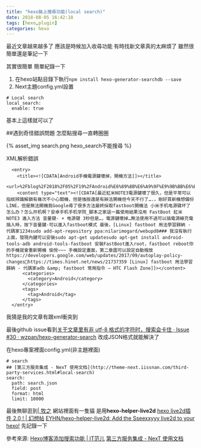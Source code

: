 ```yaml
---
title: "hexo裝上搜尋功能(local search)"
date: 2018-08-05 16:42:18
tags: [hexo,plugin]
categories: hexo
---
```


最近文章越來越多了
應該是時候加入收尋功能
有時找新文章真的太麻煩了
雖然很簡單還是筆記一下

<!--more-->

其實很簡單
簡單紀錄一下

1. 在hexo站點目錄下執行`npm install hexo-generator-searchdb --save`
2. Next主題config.yml設置
```
# Local search
local_search:
  enable: true
```
基本上這樣就可以了


##遇到奇怪錯誤問題
怎麼點搜尋一直轉圈圈

{% asset_img search.png hexo_search不能搜尋 %}

XML解析錯誤
```
  <entry>
    <title><![CDATA[Android手機電源鍵壞掉，開機方法]]></title>
    <url>%2Fblog%2F2018%2F05%2F19%2FAndroid%E6%89%8B%E6%A9%9F%E9%9B%BB%E6%BA%90%E9%8D%B5%E5%A3%9E%E6%8E%89%EF%BC%8C%E9%96%8B%E6%A9%9F%E6%96%B9%E6%B3%95%2F</url>
    <content type="text"><![CDATA[最近紅米NOTE3電源鍵壞了很久，但是平常可以指紋辨識解鎖有幾次不小心關機，但是強按還是有辦法開機但今天不行了….，剛好買新機想備份LINE，但是無法開機我Google尋了很多方法最終採取fastboot開機法 小米手机电源键坏了怎么办？怎么开机啊？安卓手机手机学院_脚本之家這一篇使用結果沒用 FastBoot 紅米NOTE3 進入方法 音量键- + 电源键 3秒但是…，電源鍵壞掉…無法使用不過可以插電源線充電插入時，按下音量鍵-可以進入fastboot模式 最後，[Linux] fastboot 用法學習歸納 - 代碼家1234sudo add-apt-repository ppa:nilarimogard/webupd8### 我沒有執行上面，發現內鍵可以安裝sudo apt-get updatesudo apt-get install android-tools-adb android-tools-fastboot 安裝FastBoot進入root，fastboot reboot你的手機就會重新開機 愉悅~~~ 手機設定畫面，第二章圖可以設定自動撥放 https://developers.google.com/web/updates/2017/09/autoplay-policy-changeshttps://times.hinet.net/news/21737359 [Linux] fastboot 用法學習歸納 - 代碼家adb &amp; fastboot 常用指令 – HTC Flash Zone]]></content>
      <categories>
        <category>Android</category>
      </categories>
      <tags>
        <tag>Android</tag>
      </tags>
  </entry>
```
我猜是我的文章有跟xml衝突到

最後github issue看到[关于文章里有非 utf-8 格式的字符时，搜索会卡住 · Issue #30 · wzpan/hexo-generator-search](https://github.com/wzpan/hexo-generator-search/issues/30)
改成JSON格式就能解決了

在hexo專案裡面config.yml(非主題裡面)
```
# search
## [第三方服务集成 - NexT 使用文档](http://theme-next.iissnan.com/third-party-services.html#local-search)
search:
  path: search.json
  field: post
  format: html
  limit: 10000
```

最後無聊逛到[| 牧之](http://muyunyun.cn/about/)
網站裡面有一隻貓
是用**hexo-helper-live2d**
[hexo live2d插件 2.0 ! | 幻想帖](https://huaji8.top/post/live2d-plugin-2.0/)
[EYHN/hexo-helper-live2d: Add the Sseexxyyy live2d to your hexo!](https://github.com/EYHN/hexo-helper-live2d)
先記錄一下


參考來源:
[Hexo博客添加搜索功能 | IT范儿](http://www.itfanr.cc/2017/10/27/add-search-function-to-hexo-blog/)
[第三方服务集成 - NexT 使用文档](http://theme-next.iissnan.com/third-party-services.html#local-search)